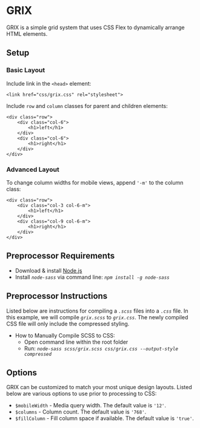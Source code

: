 # GRIX

GRIX is a simple grid system that uses CSS Flex to dynamically arrange HTML elements.

## Setup

### Basic Layout

Include link in the ```<head>``` element:
```
<link href="css/grix.css" rel="stylesheet">
```
Include ```row``` and ```column``` classes for parent and children elements:
```
<div class="row">
    <div class="col-6">
        <h1>left</h1>
    </div>
    <div class="col-6">
        <h1>right</h1>
    </div>
</div>
```

### Advanced Layout

To change column widths for mobile views, append ```'-m'``` to the column class:
```
<div class="row">
    <div class="col-3 col-6-m">
        <h1>left</h1>
    </div>
    <div class="col-9 col-6-m">
        <h1>right</h1>
    </div>
</div>
```

## Preprocessor Requirements

 - Download & install [Node.js](https://nodejs.org/en/download/)
 - Install *```node-sass```* via command line: *```npm install -g node-sass```*

## Preprocessor Instructions

Listed below are instructions for compiling a *```.scss```* files into a *```.css```* file. In this example, we will compile *```grix.scss```* to *```grix.css```*. The newly compiled CSS file will only include the compressed styling.

 - How to Manually Compile SCSS to CSS:
   - Open command line within the root folder
   - Run: *```node-sass scss/grix.scss css/grix.css --output-style compressed```*

## Options

GRIX can be customized to match your most unique design layouts. Listed below are various options to use prior to processing to CSS:

 - ```$mobileWidth``` - Media query width. The default value is ```'12'```.
 - ```$columns``` - Column count. The default value is ```'768'```.
 - ```$fillColumn``` - Fill column space if available. The default value is ```'true'```.
